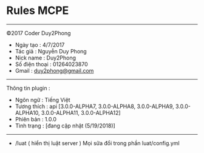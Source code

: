 # Rules MCPE
______________________________
©2017 Coder Duy2Phong
- Ngày tạo : 4/7/2017
- Tác giả : Nguyễn Duy Phong
- Nick name : Duy2Phong
- Số điện thoại : 01264023870
- Gmail : duy2phong@gmail.com
______________________________
Thông tin plugin :
- Ngôn ngữ : Tiếng Việt
- Tương thích : api [3.0.0-ALPHA7, 3.0.0-ALPHA8, 3.0.0-ALPHA9, 3.0.0-ALPHA10, 3.0.0-ALPHA11, 3.0.0-ALPHA12]
- Phiên bản : 1.0.0
- Tình trạng : [đang cập nhật (5/19/2018)]
_____________________________
- /luat ( hiển thị luật server )
Mọi sữa đổi trong phần luat/config.yml
